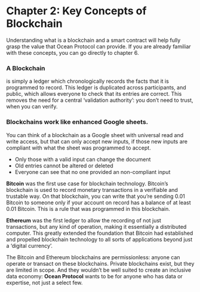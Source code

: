 # Chapter 2: Key Concepts of Blockchain

<dialog character="jellyfish">You are now below water. This is a new environment. It feels like flying, it’s awesome. In fact most divers will tell you that they got hooked by the experience of moving freely in 3D from their very first dive. Same here. You will get a taste of a new universe enabled by collaborative technologies, in uncharted territories.</dialog>

Understanding what is a blockchain and a smart contract will help fully grasp the value that Ocean Protocol can provide. If you are already familiar with these concepts, you can go directly to chapter 6.

### A Blockchain
is simply a ledger which chronologically records the facts that it is programmed to record. This ledger is duplicated across participants, and public, which allows everyone to check that its entries are correct. This removes the need for a central ‘validation authority’: you don’t need to trust, when you can verify. 

### Blockchains work like enhanced Google sheets. 
You can think of a blockchain as a Google sheet with universal read and write access, but that can only accept new inputs, if those new inputs are compliant with what the sheet was programmed to accept. 
- Only those with a valid input can change the document
- Old entries cannot be altered or deleted
- Everyone can see that no one provided an non-compliant input

**Bitcoin** was the first use case for blockchain technology. Bitcoin’s blockchain is used to record monetary transactions in a verifiable and trustable way. On that blockchain, you can write that you’re sending 0.01 Bitcoin to someone only if your account on record has a balance of at least 0.01 Bitcoin. This is a rule that was programmed in this blockchain.

**Ethereum** was the first ledger to allow the recording of not just transactions, but any kind of operation, making it essentially a distributed computer. This greatly extended the foundation that Bitcoin had established and propelled blockchain technology to all sorts of applications beyond just a ‘digital currency’.

The Bitcoin and Ethereum blockchains are permissionless: anyone can operate or transact on these blockchains. Private blockchains exist, but they are limited in scope. And they wouldn’t be well suited to create an inclusive data economy: **Ocean Protocol** wants to be for anyone who has data or expertise, not just a select few. 